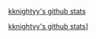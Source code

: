 [kknightyy's github stats](https://github-readme-stats.vercel.app/api/top-langs/?username=kknightyy&layout=compact)


[kknightyy's github stats](https://github-readme-stats.vercel.app/api?username=kknightyy)]
